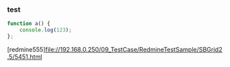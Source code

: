 ### test

```javascript
function a() {
	console.log(123);
};
```

[redmine555]<file://192.168.0.250/09_TestCase/RedmineTestSample/SBGrid2.5/5451.html>